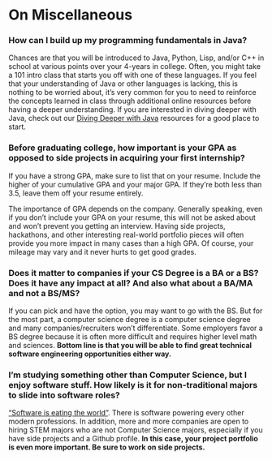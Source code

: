# On Miscellaneous

### How can I build up my programming fundamentals in Java?

Chances are that you will be introduced to Java, Python, Lisp, and/or C++ in school at various points over your 4-years in college. Often, you might take a 101 intro class that starts you off with one of these languages. If you feel that your understanding of Java or other languages is lacking, this is nothing to be worried about, it’s very common for you to need to reinforce the concepts learned in class through additional online resources before having a deeper understanding. If you are interested in diving deeper with Java, check out our [Diving Deeper with Java](https://hackmd.io/s/SyyXX9Lom) resources for a good place to start.

### Before graduating college, how important is your GPA as opposed to side projects in acquiring your first internship?

If you have a strong GPA, make sure to list that on your resume. Include the higher of your cumulative GPA and your major GPA. If they’re both less than 3.5, leave them off your resume entirely.

The importance of GPA depends on the company. Generally speaking, even if you don’t include your GPA on your resume, this will not be asked about and won’t prevent you getting an interview. Having side projects, hackathons, and other interesting real-world portfolio pieces will often provide you more impact in many cases than a high GPA. Of course, your mileage may vary and it never hurts to get good grades.

### Does it matter to companies if your CS Degree is a BA or a BS? Does it have any impact at all? And also what about a BA/MA and not a BS/MS?

If you can pick and have the option, you may want to go with the BS. But for the most part, a computer science degree is a computer science degree and many companies/recruiters won’t differentiate. Some employers favor a BS degree because it is often more difficult and requires higher level math and sciences. **Bottom line is that you will be able to find great technical software engineering opportunities either way.**

### I’m studying something other than Computer Science, but I enjoy software stuff. How likely is it for non-traditional majors to slide into software roles?

[“Software is eating the world”](https://a16z.com/2016/08/20/why-software-is-eating-the-world/). There is software powering every other modern professions. In addition, more and more companies are open to hiring STEM majors who are not Computer Science majors, especially if you have side projects and a Github profile. **In this case, your project portfolio is even more important. Be sure to work on side projects.**

